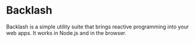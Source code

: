 Backlash
========

Backlash is a simple utility suite that brings reactive programming into your web apps.
It works in Node.js and in the browser.